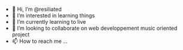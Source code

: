 - 👋 Hi, I’m @resiliated
- 👀 I’m interested in learning things
- 🌱 I’m currently learning to live
- 💞️ I’m looking to collaborate on web developpement music oriented project
- 📫 How to reach me ...

<!---
resiliated/resiliated is a ✨ special ✨ repository because its `README.md` (this file) appears on your GitHub profile.
You can click the Preview link to take a look at your changes.
--->
